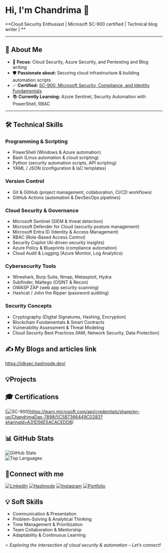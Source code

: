 # Hi, I'm Chandrima 👋
**Cloud Security Enthusiast | Microsoft SC-900 certified | Technical blog writer | **


---

## 🚀 About Me
- 🎯 **Focus:** Cloud Security, Azure Security, and Pentesting and Blog writing
- 🛡 **Passionate about:** Securing cloud infrastructure & building automation scripts
- ✅ **Certified:** [SC-900: Microsoft Security, Compliance, and Identity Fundamentals](https://learn.microsoft.com/api/credentials/share/en-us/ChandrimaDas-7898/5C5B7366449C0283?sharingId=A31D56E5ACACEDD8)
- 📚 **Currently Learning:** Azure Sentinel, Security Automation with PowerShell, RBAC 

---

## 🛠 Technical Skills

### **Programming & Scripting**
- PowerShell (Windows & Azure automation)  
- Bash (Linux automation & cloud scripting)  
- Python (security automation scripts, API scripting)  
- YAML / JSON (configuration & IaC templates)

### **Version Control**
- Git & GitHub (project management, collaboration, CI/CD workflows)  
- GitHub Actions (automation & DevSecOps pipelines)

### **Cloud Security & Governance**
- Microsoft Sentinel (SIEM & threat detection)  
- Microsoft Defender for Cloud (security posture management)  
- Microsoft Entra ID (Identity & Access Management)  
- RBAC (Role-Based Access Control)  
- Security Copilot (AI-driven security insights)  
- Azure Policy & Blueprints (compliance automation)  
- Cloud Audit & Logging (Azure Monitor, Log Analytics)

### **Cybersecurity Tools**
- Wireshark, Burp Suite, Nmap, Metasploit, Hydra  
- Subfinder, Maltego (OSINT & Recon)  
- OWASP ZAP (web app security scanning)  
- Hashcat / John the Ripper (password auditing)  

### **Security Concepts**
- Cryptography (Digital Signatures, Hashing, Encryption)  
- Blockchain Fundamentals & Smart Contracts  
- Vulnerability Assessment & Threat Modeling  
- Cloud Security Best Practices (IAM, Network Security, Data Protection)

## ✍️ My Blogs and articles link
https://idksec.hashnode.dev/

## 💡Projects









## 🎓 Certifications
[![SC-900](https://img.shields.io/badge/SC--900-Security%20Compliance%20Identity-blue?style=for-the-badge&logo=microsoft)]https://learn.microsoft.com/api/credentials/share/en-us/ChandrimaDas-7898/5C5B7366449C0283?sharingId=A31D56E5ACACEDD8)

## 📊 GitHub Stats
![GitHub Stats](https://github-readme-stats.vercel.app/api?username=idkmyusername1337&show_icons=true&theme=tokyonight)  
![Top Languages](https://github-readme-stats.vercel.app/api/top-langs/?username=idkmyusername1337&layout=compact&theme=tokyonight)

## 🌟Connect with me
[![LinkedIn](https://img.shields.io/badge/LinkedIn-0077B5?style=for-the-badge&logo=linkedin&logoColor=white)](https://www.linkedin.com/in/cybergirly-chandrima/)
[![Hashnode](https://img.shields.io/badge/Blog-Hashnode-2962FF?style=for-the-badge&logo=hashnode&logoColor=white)](https://idksec.hashnode.dev/)
[![Instagram](https://img.shields.io/badge/Instagram-E4405F?style=for-the-badge&logo=instagram&logoColor=white)](https://www.instagram.com/_peacedeprived_/)
[![Portfolio](https://img.shields.io/badge/Portfolio-Notion-000000?style=for-the-badge&logo=notion&logoColor=white)](https://www.notion.so/MY-PORTFOLIO-25977d271b628034812bc548c66bbd22?source=copy_link)

## 💡 Soft Skills
- Communication & Presentation  
- Problem-Solving & Analytical Thinking  
- Time Management & Prioritization  
- Team Collaboration & Mentorship  
- Adaptability & Continuous Learning  

⭐ *Exploring the intersection of cloud security & automation – Let’s connect!*

